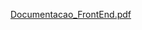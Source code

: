 [Documentacao_FrontEnd.pdf](https://github.com/Gastaldl/Projeto02-FrontEnd/files/11254196/Documentacao_FrontEnd.pdf)
